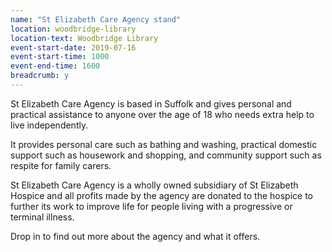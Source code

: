```yaml
---
name: "St Elizabeth Care Agency stand"
location: woodbridge-library
location-text: Woodbridge Library
event-start-date: 2019-07-16
event-start-time: 1000
event-end-time: 1600
breadcrumb: y
---
```


St Elizabeth Care Agency is based in Suffolk and gives personal and practical assistance to anyone over the age of 18 who needs extra help to live independently.

It provides personal care such as bathing and washing, practical domestic support such as housework and shopping, and community support such as respite for family carers.

St Elizabeth Care Agency is a wholly owned subsidiary of St Elizabeth Hospice and all profits made by the agency are donated to the hospice to further its work to improve life for people living with a progressive or terminal illness.

Drop in to find out more about the agency and what it offers.
